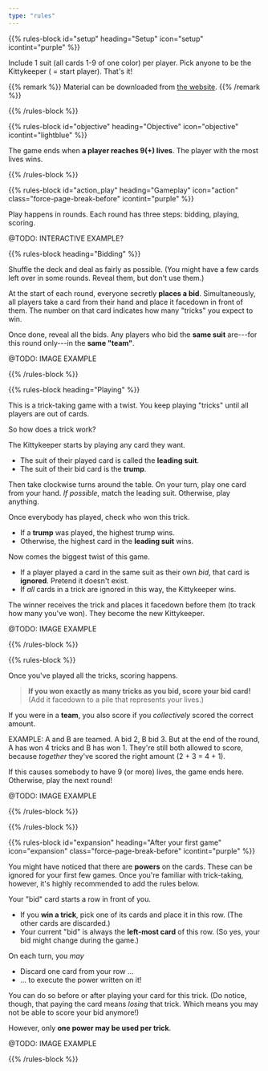 ```yaml
---
type: "rules"
---
```


{{% rules-block id="setup" heading="Setup" icon="setup" icontint="purple" %}}

Include 1 suit (all cards 1-9 of one color) per player. Pick anyone to be the Kittykeeper ( = start player). That's it!

{{% remark %}}
Material can be downloaded from [the website](https://pandaqi.com/nine-lives-tricksy-kittens).
{{% /remark %}}

{{% /rules-block %}}

{{% rules-block id="objective" heading="Objective" icon="objective" icontint="lightblue" %}}

The game ends when **a player reaches 9(+) lives**. The player with the most lives wins.

{{% /rules-block %}}

{{% rules-block id="action_play" heading="Gameplay" icon="action" class="force-page-break-before" icontint="purple" %}}

Play happens in rounds. Each round has three steps: bidding, playing, scoring.

@TODO: INTERACTIVE EXAMPLE?

{{% rules-block heading="Bidding" %}}

Shuffle the deck and deal as fairly as possible. (You might have a few cards left over in some rounds. Reveal them, but don't use them.)

At the start of each round, everyone secretly **places a bid**. Simultaneously, all players take a card from their hand and place it facedown in front of them. The number on that card indicates how many "tricks" you expect to win.

Once done, reveal all the bids. Any players who bid the **same suit** are---for this round only---in the **same "team"**.

@TODO: IMAGE EXAMPLE

{{% /rules-block %}}

{{% rules-block heading="Playing" %}}

This is a trick-taking game with a twist. You keep playing "tricks" until all players are out of cards.

So how does a trick work?

The Kittykeeper starts by playing any card they want. 
* The suit of their played card is called the **leading suit**.
* The suit of their bid card is the **trump**.

Then take clockwise turns around the table. On your turn, play one card from your hand. _If possible_, match the leading suit. Otherwise, play anything.

Once everybody has played, check who won this trick.
* If a **trump** was played, the highest trump wins.
* Otherwise, the highest card in the **leading suit** wins.

Now comes the biggest twist of this game.
* If a player played a card in the same suit as their own _bid_, that card is **ignored**. Pretend it doesn't exist.
* If _all_ cards in a trick are ignored in this way, the Kittykeeper wins.

The winner receives the trick and places it facedown before them (to track how many you've won). They become the new Kittykeeper.

@TODO: IMAGE EXAMPLE

{{% /rules-block %}}

{{% rules-block %}}

Once you've played all the tricks, scoring happens.

> **If you won exactly as many tricks as you bid, score your bid card!** (Add it facedown to a pile that represents your lives.)

If you were in a **team**, you also score if you _collectively_ scored the correct amount. 

EXAMPLE: A and B are teamed. A bid 2, B bid 3. But at the end of the round, A has won 4 tricks and B has won 1. They're still both allowed to score, because _together_ they've scored the right amount (2 + 3 = 4 + 1). 

If this causes somebody to have 9 (or more) lives, the game ends here. Otherwise, play the next round!

@TODO: IMAGE EXAMPLE

{{% /rules-block %}}

{{% /rules-block %}}

{{% rules-block id="expansion" heading="After your first game" icon="expansion" class="force-page-break-before" icontint="purple" %}}

You might have noticed that there are **powers** on the cards. These can be ignored for your first few games. Once you're familiar with trick-taking, however, it's highly recommended to add the rules below.

Your "bid" card starts a row in front of you.

* If you **win a trick**, pick one of its cards and place it in this row. (The other cards are discarded.)
* Your current "bid" is always the **left-most card** of this row. (So yes, your bid might change during the game.)

On each turn, you _may_

* Discard one card from your row ...
* ... to execute the power written on it!

You can do so before or after playing your card for this trick. (Do notice, though, that paying the card means _losing_ that trick. Which means you may not be able to score your bid anymore!)

However, only **one power may be used per trick**.

@TODO: IMAGE EXAMPLE

{{% /rules-block %}}